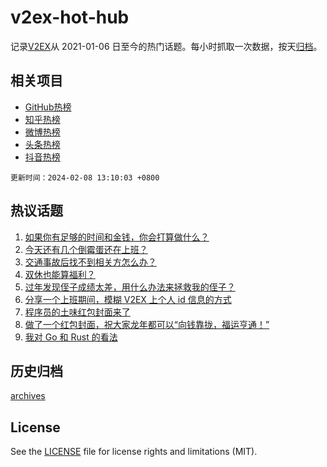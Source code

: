 # v2ex-hot-hub

 记录[V2EX](https://www.v2ex.com/)从 2021-01-06 日至今的热门话题。每小时抓取一次数据，按天[归档](archives)。
 
 ## 相关项目

- [GitHub热榜](https://github.com/lonnyzhang423/github-hot-hub)
- [知乎热榜](https://github.com/lonnyzhang423/zhihu-hot-hub)
- [微博热榜](https://github.com/lonnyzhang423/weibo-hot-hub)
- [头条热榜](https://github.com/lonnyzhang423/toutiao-hot-hub)
- [抖音热榜](https://github.com/lonnyzhang423/douyin-hot-hub)


 `更新时间：2024-02-08 13:10:03 +0800`

## 热议话题

1. [如果你有足够的时间和金钱，你会打算做什么？](https://www.v2ex.com/t/1014884)
1. [今天还有几个倒霉蛋还在上班？](https://www.v2ex.com/t/1014987)
1. [交通事故后找不到相关方怎么办？](https://www.v2ex.com/t/1014887)
1. [双休也能算福利？](https://www.v2ex.com/t/1014980)
1. [过年发现侄子成绩太差，用什么办法来拯救我的侄子？](https://www.v2ex.com/t/1014985)
1. [分享一个上班期间，模糊 V2EX 上个人 id 信息的方式](https://www.v2ex.com/t/1014872)
1. [程序员的土味红包封面来了](https://www.v2ex.com/t/1014878)
1. [做了一个红包封面，祝大家龙年都可以“向钱靠拢，福运亨通！”](https://www.v2ex.com/t/1014950)
1. [我对 Go 和 Rust 的看法](https://www.v2ex.com/t/1014883)

## 历史归档

[archives](archives)

## License

See the [LICENSE](LICENSE) file for license rights and limitations (MIT).
